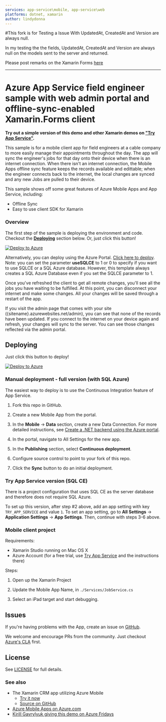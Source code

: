 ```yaml
---
services: app-service\mobile, app-service\web
platforms: dotnet, xamarin
author: lindydonna
---
```


#This fork is for Testing a Issue With UpdatedAt, CreatedAt and Version are always null.

In my testing the the fields, UpdatedAt, CreatedAt and Version are always null on the models sent to the server and returned.

Please post remarks on the Xamarin Forms [here](http://forums.xamarin.com/discussion/61815/data-sync-using-azure-mobile)


---
# Azure App Service field engineer sample with web admin portal and offline-sync-enabled Xamarin.Forms client

**Try out a simple version of this demo and other Xamarin demos on ["Try App Service"](https://aka.ms/trymobile).**

This sample is for a mobile client app for field engineers at a cable company to more easily manage their appointments throughout the day. The app will sync the engineer's jobs for that day onto their device when there is an internet connection. When there isn't an internet connection, the Mobile Apps offline sync feature keeps the records available and edittable; when the engineer connects back to the internet, the local changes are synced and any new Jobs are pulled to their device.

This sample shows off some great features of Azure Mobile Apps and App Service, including:
 - Offline Sync
 - Easy to use client SDK for Xamarin

### Overview

The first step of the sample is deploying the environment and code. Checkout the **[Deploying](#deploying)** section below. Or, just click this button!

[![Deploy to Azure](http://azuredeploy.net/deploybutton.png)](https://azuredeploy.net/)

Alternatively, you can deploy using the Azure Portal. [Click here to deploy](https://portal.azure.com/#create/Microsoft.Template/uri/https%3A%2F%2Fraw.githubusercontent.com%2Flindydonna%2Ffieldengineer%2Fmaster%2Fazuredeploy.json). Note: you can set the parameter **useSQLCE** to 1 or 0 to specify if you want to use SQLCE or a SQL Azure database. However, this template always creates a SQL Azure Database even if you set the SQLCE parameter to 1.

Once you've refreshed the client to get all remote changes, you'll see all the jobs you have waiting to be fulfilled. At this point, you can disconnect your internet and make some changes. All your changes will be saved through a restart of the app. 

If you visit the admin page that comes with your site ({sitename}.azurewebsites.net/admin), you can see that none of the records have been updated. If you connect to the internet on your device again and refresh, your changes will sync to the server. You can see those changes reflected via the admin portal.

## Deploying

Just click this button to deploy!

[![Deploy to Azure](http://azuredeploy.net/deploybutton.png)](https://azuredeploy.net/)

### Manual deployment - full version (with SQL Azure)

The easiest way to deploy is to use the Continuous Integration feature of App Service.

1. Fork this repo in GitHub.

2. Create a new Mobile App from the portal.

3. In the **Mobile** -> **Data** section, create a new Data Connection. For more detailed instructions, see [Create a .NET backend using the Azure portal](https://azure.microsoft.com/en-us/documentation/articles/app-service-mobile-dotnet-backend-how-to-use-server-sdk/#create-app).

4. In the portal, navigate to All Settings for the new app.

5. In the **Publishing** section, select **Continuous deployment**.

6. Configure source control to point to your fork of this repo.

6. Click the **Sync** button to do an initial deployment.

### Try App Service version (SQL CE)

There is a project configuration that uses SQL CE as the server database and therefore does not require SQL Azure. 

To set up this version, after step #2 above, add an app setting with key `TRY_APP_SERVICE` and value `1`. To set an app setting, go to **All Settings** -> **Application Settings** -> **App Settings**. Then, continue with steps 3-6 above.

### Mobile client project

Requirements:
 - Xamarin Studio running on Mac OS X
 - Azure Account (for a free trial, use [Try App Service](https://aka.ms/trymobile) and the instructions there)

Steps:

1. Open up the Xamarin Project

2. Update the Mobile App Name, in `./Services/JobService.cs`

3. Select an iPad target and start debugging.

## Issues

If you're having problems with the App, create an issue on [GitHub](https://github.com/azure/fieldengineer/issues).

We welcome and encourage PRs from the community. Just checkout [Azure's CLA](https://cla.azure.com/) first.

## License

See [LICENSE](./LICENSE) for full details.


### See also

 - The Xamarin CRM app utilizing Azure Mobile
   - [Try it now](aka.ms/trymobile)
   - [Source on GitHub](https://github.com/xamarin/app-crm/)
 - [Azure Mobile Apps on Azure.com](https://azure.microsoft.com/en-us/services/app-service/mobile/)
 - [Kirill Gavrylyuk giving this demo on Azure Fridays](https://channel9.msdn.com/Shows/Azure-Friday/Azure-App-Service-Mobile-Apps-with-Kirill-Gavrylyuk)
